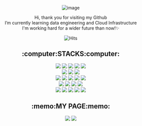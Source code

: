 <div align=center>
<p>

![image](https://user-images.githubusercontent.com/72624263/194699296-7f0a3f22-7caa-4712-898b-1ce78fccbd83.png)

Hi, thank you for visiting my Github<br>
I’m currently learning data engineering and Cloud Infrastructure<br>
I'm working hard for a wider future than now!✨<br>
</p>

![Hits](https://hits.seeyoufarm.com/api/count/incr/badge.svg?url=https%3A%2F%2Fgithub.com%2Fseojeon9%2Fseojeon9.git&count_bg=%23454545&title_bg=%2300AAFF&icon=&icon_color=%23454545FFFFFF&title=hits&edge_flat=false)

<h2>:computer:STACKS:computer:</h2>
<div>
<img src="https://img.shields.io/badge/python-3776AB?style=for-the-badge&logo=python&logoColor=white">
<img src="https://img.shields.io/badge/java-F09820?style=for-the-badge&logo=java&logoColor=white">
<img src="https://img.shields.io/badge/kotlin-7F52FF?style=for-the-badge&logo=kotlin&logoColor=white">
<img src="https://img.shields.io/badge/c-A8B9CC?style=for-the-badge&logo=c&logoColor=white">
<img src="https://img.shields.io/badge/c++-00599C?style=for-the-badge&logo=c%2B%2B&logoColor=white">
</div>
<div>
<img src="https://img.shields.io/badge/oracle-F80000?style=for-the-badge&logo=oracle&logoColor=white">
<img src="https://img.shields.io/badge/mysql-4479A1?style=for-the-badge&logo=mysql&logoColor=white">
<img src="https://img.shields.io/badge/mariadb-003545?style=for-the-badge&logo=mariadb&logoColor=white">
</div>
<div>
<img src="https://img.shields.io/badge/spark-E25A1C?style=for-the-badge&logo=apachespark&logoColor=white">
<img src="https://img.shields.io/badge/hadoop-66CCFF?style=for-the-badge&logo=apachehadoop&logoColor=black">
<img src="https://img.shields.io/badge/airflow-017CEE?style=for-the-badge&logo=apacheairflow&logoColor=white">
<a href="https://hub.docker.com/u/seojeon9"><img src="https://img.shields.io/badge/docker-2496ED?style=for-the-badge&logo=docker&logoColor=white"></a>
<img src="https://img.shields.io/badge/linux-FCC624?style=for-the-badge&logo=linux&logoColor=black"> 
</div>
<div>
<img src="https://img.shields.io/badge/html5-E34F26?style=for-the-badge&logo=html5&logoColor=white"> 
<img src="https://img.shields.io/badge/css-1572B6?style=for-the-badge&logo=css3&logoColor=white"> 
<img src="https://img.shields.io/badge/javascript-F7DF1E?style=for-the-badge&logo=javascript&logoColor=black">
<img src="https://img.shields.io/badge/django-092E20?style=for-the-badge&logo=django&logoColor=white">
</div>
<div>
<img src="https://img.shields.io/badge/github-181717?style=for-the-badge&logo=github&logoColor=white">
<img src="https://img.shields.io/badge/git-F05032?style=for-the-badge&logo=git&logoColor=white">
<img src="https://img.shields.io/badge/trello-0052CC?style=for-the-badge&logo=trello&logoColor=white">
<img src="https://img.shields.io/badge/slack-4A154B?style=for-the-badge&logo=slack&logoColor=white">
<img src="https://img.shields.io/badge/Teams-6264A7?style=for-the-badge&logo=Microsoft Teams&logoColor=white">
</div>

<div>
<h2>:memo:MY PAGE:memo:</h2>
 <a href="https://seojeong-99.tistory.com/" ><img src="https://img.shields.io/badge/tistory-3CB371?style=for-the-badge&logo=Tistory&logoColor=white"></a>
 <a href="https://seojeon9.notion.site/8d45876c2934488290c52098e302541f" ><img src="https://img.shields.io/badge/notion-FFEA00?style=for-the-badge&logo=Notion&logoColor=black"></a>
</div>
</div>

